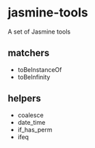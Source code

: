 # jasmine-tools

A set of Jasmine tools

## matchers

* toBeInstanceOf
* toBeInfinity

## helpers

* coalesce
* date_time
* if_has_perm
* ifeq
